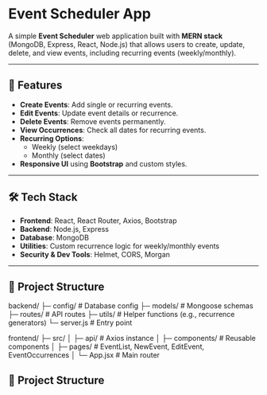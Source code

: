 # Event Scheduler App

A simple **Event Scheduler** web application built with **MERN stack** (MongoDB, Express, React, Node.js) that allows users to create, update, delete, and view events, including recurring events (weekly/monthly). 

---

## 🚀 Features

- **Create Events**: Add single or recurring events.
- **Edit Events**: Update event details or recurrence.
- **Delete Events**: Remove events permanently.
- **View Occurrences**: Check all dates for recurring events.
- **Recurring Options**:
  - Weekly (select weekdays)
  - Monthly (select dates)
- **Responsive UI** using **Bootstrap** and custom styles.

---

## 🛠 Tech Stack

- **Frontend**: React, React Router, Axios, Bootstrap
- **Backend**: Node.js, Express
- **Database**: MongoDB
- **Utilities**: Custom recurrence logic for weekly/monthly events
- **Security & Dev Tools**: Helmet, CORS, Morgan

---

## 📂 Project Structure

backend/
├─ config/ # Database config
├─ models/ # Mongoose schemas
├─ routes/ # API routes
├─ utils/ # Helper functions (e.g., recurrence generators)
└─ server.js # Entry point

frontend/
├─ src/
│ ├─ api/ # Axios instance
│ ├─ components/ # Reusable components
│ ├─ pages/ # EventList, NewEvent, EditEvent, EventOccurrences
│ └─ App.jsx # Main router

## 📂 Project Structure

